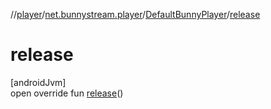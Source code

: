 //[player](../../../index.md)/[net.bunnystream.player](../index.md)/[DefaultBunnyPlayer](index.md)/[release](release.md)

# release

[androidJvm]\
open override fun [release](release.md)()
